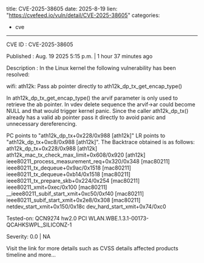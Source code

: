  
title: CVE-2025-38605
date: 2025-8-19
lien: "https://cvefeed.io/vuln/detail/CVE-2025-38605"
categories:
  - cve
---

CVE ID : CVE-2025-38605

Published :  Aug. 19
2025
5:15 p.m. | 1 hour
37 minutes ago

Description : In the Linux kernel
the following vulnerability has been resolved:

wifi: ath12k: Pass ab pointer directly to ath12k_dp_tx_get_encap_type()

In ath12k_dp_tx_get_encap_type()
the arvif parameter is only used to
retrieve the ab pointer. In vdev delete sequence the arvif->ar could
become NULL and that would trigger kernel panic.
Since the caller ath12k_dp_tx() already has a valid ab pointer
pass it
directly to avoid panic and unnecessary dereferencing.

PC points to "ath12k_dp_tx+0x228/0x988 [ath12k]"
LR points to "ath12k_dp_tx+0xc8/0x988 [ath12k]".
The Backtrace obtained is as follows:
ath12k_dp_tx+0x228/0x988 [ath12k]
ath12k_mac_tx_check_max_limit+0x608/0x920 [ath12k]
ieee80211_process_measurement_req+0x320/0x348 [mac80211]
ieee80211_tx_dequeue+0x9ac/0x1518 [mac80211]
ieee80211_tx_dequeue+0xb14/0x1518 [mac80211]
ieee80211_tx_prepare_skb+0x224/0x254 [mac80211]
ieee80211_xmit+0xec/0x100 [mac80211]
__ieee80211_subif_start_xmit+0xc50/0xf40 [mac80211]
ieee80211_subif_start_xmit+0x2e8/0x308 [mac80211]
netdev_start_xmit+0x150/0x18c
dev_hard_start_xmit+0x74/0xc0

Tested-on: QCN9274 hw2.0 PCI WLAN.WBE.1.3.1-00173-QCAHKSWPL_SILICONZ-1

Severity: 0.0 | NA

Visit the link for more details
such as CVSS details
affected products
timeline
and more...
